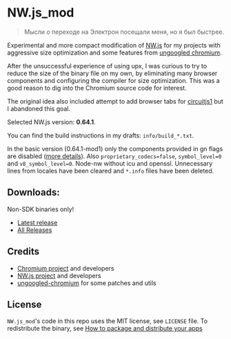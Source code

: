 # NW.js_mod

> Мысли о переходе на Электрон посещали меня, но я был быстрее.

Experimental and more compact modification of [NW.js](https://github.com/nwjs/nw.js) for my projects with aggressive size optimization and some features from [ungoogled chromium](https://github.com/ungoogled-software/ungoogled-chromium).

After the unsuccessful experience of using upx, I was curious to try to reduce the size of the binary file on my own, by eliminating many browser components and configuring the compiler for size optimization. This was a good reason to dig into the Chromium source code for interest.

The original idea also included attempt to add browser tabs for [circuitjs1](https://github.com/SEVA77/circuitjs1) but I abandoned this goal.

Selected NW.js version: **0.64.1**.

You can find the build instructions in my drafts: `info/build_*.txt`.

In the basic version (0.64.1-mod1) only the components provided in gn flags are disabled ([more details](/patches/args.gn)). Also `proprietary_codecs=false`, `symbol_level=0` and `v8_symbol_level=0`. Node-nw without icu and openssl. Unnecessary lines from locales have been cleared and `*.info` files have been deleted.

## Downloads:

Non-SDK binaries only!

- [Latest release](https://github.com/SEVA77/nw.js_mod/releases/latest)
- [All Releases](https://github.com/SEVA77/nw.js_mod/releases)

## Credits

* [Chromium project](https://www.chromium.org/Home) and developers
* [NW.js project](https://nwjs.io/) and developers
* [ungoogled-chromium](https://github.com/ungoogled-software/ungoogled-chromium) for some patches and utils

## License

`NW.js_mod`'s code in this repo uses the MIT license, see `LICENSE` file. To redistribute the binary, see [How to package and distribute your apps](https://github.com/nwjs/nw.js/wiki/How-to-package-and-distribute-your-apps)





